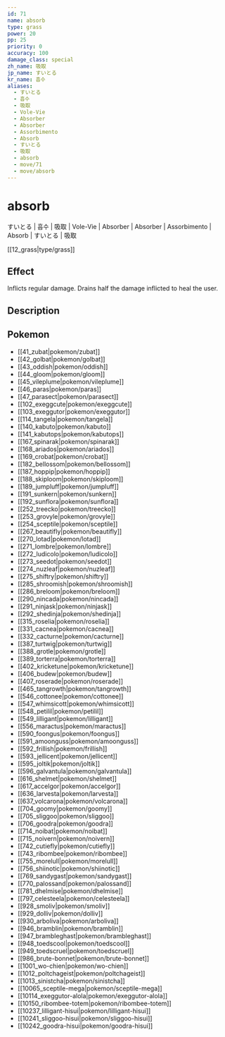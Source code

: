 ```yaml
---
id: 71
name: absorb
type: grass
power: 20
pp: 25
priority: 0
accuracy: 100
damage_class: special
zh_name: 吸取
jp_name: すいとる
kr_name: 흡수
aliases:
  - すいとる
  - 흡수
  - 吸取
  - Vole-Vie
  - Absorber
  - Absorber
  - Assorbimento
  - Absorb
  - すいとる
  - 吸取
  - absorb
  - move/71
  - move/absorb
---
```

# absorb
    
すいとる | 흡수 | 吸取 | Vole-Vie | Absorber | Absorber | Assorbimento | Absorb | すいとる | 吸取

[[12_grass|type/grass]]

## Effect

Inflicts regular damage.  Drains half the damage inflicted to heal the user.

## Description



## Pokemon

- [[41_zubat|pokemon/zubat]]
- [[42_golbat|pokemon/golbat]]
- [[43_oddish|pokemon/oddish]]
- [[44_gloom|pokemon/gloom]]
- [[45_vileplume|pokemon/vileplume]]
- [[46_paras|pokemon/paras]]
- [[47_parasect|pokemon/parasect]]
- [[102_exeggcute|pokemon/exeggcute]]
- [[103_exeggutor|pokemon/exeggutor]]
- [[114_tangela|pokemon/tangela]]
- [[140_kabuto|pokemon/kabuto]]
- [[141_kabutops|pokemon/kabutops]]
- [[167_spinarak|pokemon/spinarak]]
- [[168_ariados|pokemon/ariados]]
- [[169_crobat|pokemon/crobat]]
- [[182_bellossom|pokemon/bellossom]]
- [[187_hoppip|pokemon/hoppip]]
- [[188_skiploom|pokemon/skiploom]]
- [[189_jumpluff|pokemon/jumpluff]]
- [[191_sunkern|pokemon/sunkern]]
- [[192_sunflora|pokemon/sunflora]]
- [[252_treecko|pokemon/treecko]]
- [[253_grovyle|pokemon/grovyle]]
- [[254_sceptile|pokemon/sceptile]]
- [[267_beautifly|pokemon/beautifly]]
- [[270_lotad|pokemon/lotad]]
- [[271_lombre|pokemon/lombre]]
- [[272_ludicolo|pokemon/ludicolo]]
- [[273_seedot|pokemon/seedot]]
- [[274_nuzleaf|pokemon/nuzleaf]]
- [[275_shiftry|pokemon/shiftry]]
- [[285_shroomish|pokemon/shroomish]]
- [[286_breloom|pokemon/breloom]]
- [[290_nincada|pokemon/nincada]]
- [[291_ninjask|pokemon/ninjask]]
- [[292_shedinja|pokemon/shedinja]]
- [[315_roselia|pokemon/roselia]]
- [[331_cacnea|pokemon/cacnea]]
- [[332_cacturne|pokemon/cacturne]]
- [[387_turtwig|pokemon/turtwig]]
- [[388_grotle|pokemon/grotle]]
- [[389_torterra|pokemon/torterra]]
- [[402_kricketune|pokemon/kricketune]]
- [[406_budew|pokemon/budew]]
- [[407_roserade|pokemon/roserade]]
- [[465_tangrowth|pokemon/tangrowth]]
- [[546_cottonee|pokemon/cottonee]]
- [[547_whimsicott|pokemon/whimsicott]]
- [[548_petilil|pokemon/petilil]]
- [[549_lilligant|pokemon/lilligant]]
- [[556_maractus|pokemon/maractus]]
- [[590_foongus|pokemon/foongus]]
- [[591_amoonguss|pokemon/amoonguss]]
- [[592_frillish|pokemon/frillish]]
- [[593_jellicent|pokemon/jellicent]]
- [[595_joltik|pokemon/joltik]]
- [[596_galvantula|pokemon/galvantula]]
- [[616_shelmet|pokemon/shelmet]]
- [[617_accelgor|pokemon/accelgor]]
- [[636_larvesta|pokemon/larvesta]]
- [[637_volcarona|pokemon/volcarona]]
- [[704_goomy|pokemon/goomy]]
- [[705_sliggoo|pokemon/sliggoo]]
- [[706_goodra|pokemon/goodra]]
- [[714_noibat|pokemon/noibat]]
- [[715_noivern|pokemon/noivern]]
- [[742_cutiefly|pokemon/cutiefly]]
- [[743_ribombee|pokemon/ribombee]]
- [[755_morelull|pokemon/morelull]]
- [[756_shiinotic|pokemon/shiinotic]]
- [[769_sandygast|pokemon/sandygast]]
- [[770_palossand|pokemon/palossand]]
- [[781_dhelmise|pokemon/dhelmise]]
- [[797_celesteela|pokemon/celesteela]]
- [[928_smoliv|pokemon/smoliv]]
- [[929_dolliv|pokemon/dolliv]]
- [[930_arboliva|pokemon/arboliva]]
- [[946_bramblin|pokemon/bramblin]]
- [[947_brambleghast|pokemon/brambleghast]]
- [[948_toedscool|pokemon/toedscool]]
- [[949_toedscruel|pokemon/toedscruel]]
- [[986_brute-bonnet|pokemon/brute-bonnet]]
- [[1001_wo-chien|pokemon/wo-chien]]
- [[1012_poltchageist|pokemon/poltchageist]]
- [[1013_sinistcha|pokemon/sinistcha]]
- [[10065_sceptile-mega|pokemon/sceptile-mega]]
- [[10114_exeggutor-alola|pokemon/exeggutor-alola]]
- [[10150_ribombee-totem|pokemon/ribombee-totem]]
- [[10237_lilligant-hisui|pokemon/lilligant-hisui]]
- [[10241_sliggoo-hisui|pokemon/sliggoo-hisui]]
- [[10242_goodra-hisui|pokemon/goodra-hisui]]

